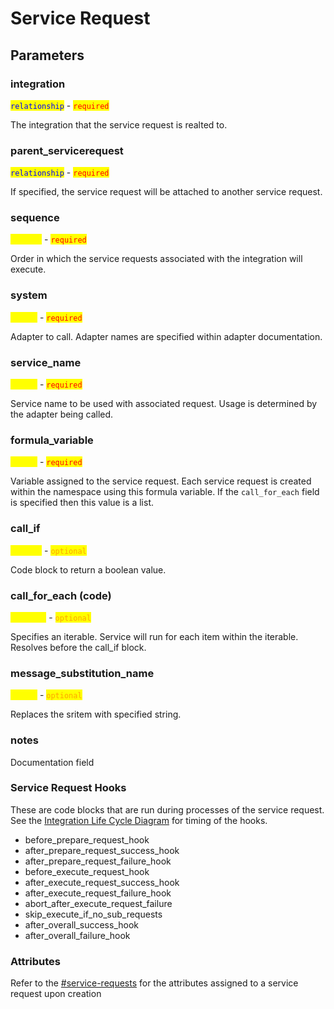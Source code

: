 # Service Request

## Parameters

### integration

<mark style="color:blue;">`relationship`</mark> - <mark style="color:red;">`required`</mark>

The integration that the service request is realted to.

### parent\_servicerequest

<mark style="color:blue;">`relationship`</mark> - <mark style="color:red;">`required`</mark>

If specified, the service request will be attached to another service request.

### sequence

<mark style="color:yellow;">`integer`</mark> - <mark style="color:red;">`required`</mark>

Order in which the service requests associated with the integration will execute.

### system

<mark style="color:yellow;">`string`</mark> - <mark style="color:red;">`required`</mark>

Adapter to call. Adapter names are specified within adapter documentation.

### service\_name

<mark style="color:yellow;">`string`</mark> - <mark style="color:red;">`required`</mark>

Service name to be used with associated request. Usage is determined by the adapter being called.

### formula\_variable

<mark style="color:yellow;">`string`</mark> - <mark style="color:red;">`required`</mark>

Variable assigned to the service request. Each service request is created within the namespace using this formula variable. If the `call_for_each` field is specified then this value is a list.

### call\_if

<mark style="color:yellow;">`boolean`</mark> - <mark style="color:orange;">`optional`</mark>

Code block to return a boolean value.

### call\_for\_each (code)

<mark style="color:yellow;">`iterable`</mark> - <mark style="color:orange;">`optional`</mark>

Specifies an iterable. Service will run for each item within the iterable. Resolves before the call\_if block.

### message\_substitution\_name

<mark style="color:yellow;">`string`</mark> - <mark style="color:orange;">`optional`</mark>

Replaces the sritem with specified string.

### notes

Documentation field

### Service Request Hooks

These are code blocks that are run during processes of the service request. See the [Integration Life Cycle Diagram](../../media/integration\_life\_cycle.svg) for timing of the hooks.

* before\_prepare\_request\_hook
* after\_prepare\_request\_success\_hook
* after\_prepare\_request\_failure\_hook
* before\_execute\_request\_hook
* after\_execute\_request\_success\_hook
* after\_execute\_request\_failure\_hook
* abort\_after\_execute\_request\_failure
* skip\_execute\_if\_no\_sub\_requests
* after\_overall\_success\_hook
* after\_overall\_failure\_hook

### Attributes

Refer to the [#service-requests](../integration\_anatomy.md#service-requests "mention") for the attributes assigned to a service request upon creation
